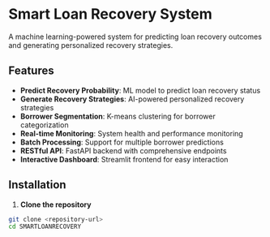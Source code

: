 # Smart Loan Recovery System

A machine learning-powered system for predicting loan recovery outcomes and generating personalized recovery strategies.

## Features

- **Predict Recovery Probability**: ML model to predict loan recovery status
- **Generate Recovery Strategies**: AI-powered personalized recovery strategies
- **Borrower Segmentation**: K-means clustering for borrower categorization
- **Real-time Monitoring**: System health and performance monitoring
- **Batch Processing**: Support for multiple borrower predictions
- **RESTful API**: FastAPI backend with comprehensive endpoints
- **Interactive Dashboard**: Streamlit frontend for easy interaction

## Installation

1. **Clone the repository**
```bash
git clone <repository-url>
cd SMARTLOANRECOVERY